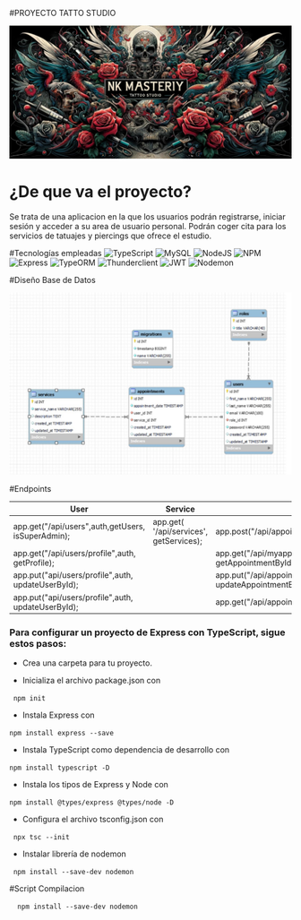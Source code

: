 
#PROYECTO TATTO STUDIO

<img src="/img/headertatuaje.jpg">



# ¿De que va el proyecto?

Se trata de una aplicacion en la que los usuarios podrán registrarse, iniciar sesión y acceder a su area de usuario personal. Podrán coger cita para los servicios de tatuajes y piercings que ofrece el estudio.

#Tecnologías empleadas
![TypeScript](https://img.shields.io/badge/typescript-%23007ACC.svg?style=for-the-badge&logo=typescript&logoColor=white)  ![MySQL](https://img.shields.io/badge/mysql-%2300f.svg?style=for-the-badge&logo=mysql&logoColor=white) ![NodeJS](https://img.shields.io/badge/node.js-6DA55F?style=for-the-badge&logo=node.js&logoColor=white) ![NPM](https://img.shields.io/badge/NPM-%23CB3837.svg?style=for-the-badge&logo=npm&logoColor=white) ![Express](https://img.shields.io/badge/express.js-%23404d59.svg?style=for-the-badge&logo=express&logoColor=%2361DAFB) ![TypeORM](https://img.shields.io/badge/TypeOrm-%23C70D2C?style=for-the-badge&color=%23C70D2C) ![Thunderclient](https://img.shields.io/badge/Thunder_Client-%237A1FA2?style=for-the-badge) ![JWT](https://img.shields.io/badge/JWT-black?style=for-the-badge&logo=JSON%20web%20tokens) ![Nodemon](https://img.shields.io/badge/NODEMON-%23323330.svg?style=for-the-badge&logo=nodemon&logoColor=%BBDEAD)

#Diseño Base de Datos

<img src="/img/BDD.jpg">

#Endpoints

| User | Service | Appointment |
|-----------|-----------|-----------|
| app.get("/api/users",auth,getUsers, isSuperAdmin);  | app.get( '/api/services', getServices);    |  app.post("/api/appointments", auth, createAppointment ); |
|   app.get("/api/users/profile",auth, getProfile);  |    | app.get("/api/myappointments/:id",auth, getAppointmentById);  |
| app.put("api/users/profile",auth, updateUserById); |    | app.put("/api/appointments/:id",auth, updateAppointmentById);  |
| app.put("api/users/profile",auth, updateUserById); |     |app.get("/api/appointments/:id",auth,getMyAppointments);


### Para configurar un proyecto de Express con TypeScript, sigue estos pasos:

- Crea una carpeta para tu proyecto.

- Inicializa el archivo package.json con 

`` npm init``

- Instala Express con  

`` npm install express --save ``

- Instala TypeScript como dependencia de desarrollo con 

`` npm install typescript -D ``

- Instala los tipos de Express y Node con 

`` npm install @types/express @types/node -D ``

- Configura el archivo tsconfig.json con

`` npx tsc --init``

- Instalar librería de nodemon

`` npm install --save-dev nodemon``

#Script Compilacion

``  npm install --save-dev nodemon``


